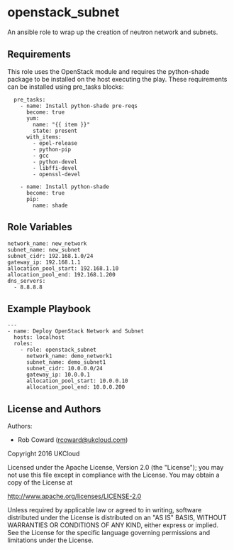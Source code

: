 openstack_subnet
================

An ansible role to wrap up the creation of neutron network and subnets.

Requirements
------------

This role uses the OpenStack module and requires the python-shade package 
to be installed on the host executing the play. These requirements can be
installed using pre_tasks blocks:
```
  pre_tasks:
    - name: Install python-shade pre-reqs
      become: true
      yum:
        name: "{{ item }}"
        state: present
      with_items:
        - epel-release
        - python-pip
        - gcc
        - python-devel
        - libffi-devel
        - openssl-devel

    - name: Install python-shade
      become: true
      pip:
        name: shade
```


Role Variables
--------------
```
network_name: new_network
subnet_name: new_subnet
subnet_cidr: 192.168.1.0/24
gateway_ip: 192.168.1.1
allocation_pool_start: 192.168.1.10
allocation_pool_end: 192.168.1.200
dns_servers:
  - 8.8.8.8
```

Example Playbook
----------------

```
---
- name: Deploy OpenStack Network and Subnet
  hosts: localhost
  roles:
    - role: openstack_subnet
      network_name: demo_network1
      subnet_name: demo_subnet1
      subnet_cidr: 10.0.0.0/24
      gateway_ip: 10.0.0.1
      allocation_pool_start: 10.0.0.10
      allocation_pool_end: 10.0.0.200
```
License and Authors
-------------------
Authors:
  * Rob Coward (rcoward@ukcloud.com)

Copyright 2016 UKCloud

Licensed under the Apache License, Version 2.0 (the "License"); you may not use this file except in compliance with the License. You may obtain a copy of the License at

http://www.apache.org/licenses/LICENSE-2.0

Unless required by applicable law or agreed to in writing, software distributed under the License is distributed on an "AS IS" BASIS, WITHOUT WARRANTIES OR CONDITIONS OF ANY KIND, either express or implied. See the License for the specific language governing permissions and limitations under the License.